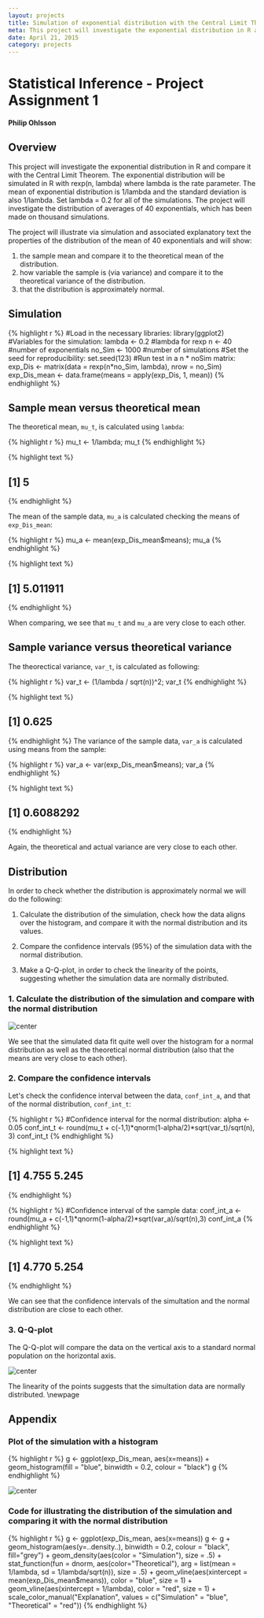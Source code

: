 ```yaml
---
layout: projects
title: Simulation of exponential distribution with the Central Limit Theorem
meta: This project will investigate the exponential distribution in R and compare it with the Central Limit Theorem. The exponential distribution will be simulated in R with rexp(n, lambda) where lambda is the rate parameter. The mean of exponential distribution is 1/lambda and the standard deviation is also 1/lambda. We set lambda = 0.2 for all of the simulations.
date: April 21, 2015
category: projects
---
```

# Statistical Inference - Project Assignment 1
#### Philip Ohlsson
## Overview
This project will investigate the exponential distribution in R and compare it with the Central Limit Theorem. The exponential distribution will be simulated in R with rexp(n, lambda) where lambda is the rate parameter. The mean of exponential distribution is 1/lambda and the standard deviation is also 1/lambda. Set lambda = 0.2 for all of the simulations. 
The project will investigate the distribution of averages of 40 exponentials, which has been made on thousand simulations.

The project will illustrate via simulation and associated explanatory text the properties of the distribution of the mean of 40 exponentials and will show:

1. the sample mean and compare it to the theoretical mean of the distribution.
2. how variable the sample is (via variance) and compare it to the theoretical variance of the distribution.
3. that the distribution is approximately normal.

## Simulation


{% highlight r %}
#Load in the necessary libraries:
library(ggplot2)
#Variables for the simulation: 
lambda <- 0.2 #lambda for rexp
n <- 40 #number of exponentials
no_Sim <- 1000 #number of simulations
#Set the seed for reproducibility:
set.seed(123)
#Run test in a n * noSim matrix:
exp_Dis <- matrix(data = rexp(n*no_Sim, lambda), nrow = no_Sim)
exp_Dis_mean <- data.frame(means = apply(exp_Dis, 1, mean))
{% endhighlight %}

## Sample mean versus theoretical mean
The theoretical mean, `mu_t`, is calculated using `lambda`: 

{% highlight r %}
mu_t <- 1/lambda; 
mu_t
{% endhighlight %}



{% highlight text %}
## [1] 5
{% endhighlight %}

The mean of the sample data, `mu_a` is calculated checking the means of `exp_Dis_mean`:

{% highlight r %}
mu_a <- mean(exp_Dis_mean$means); 
mu_a
{% endhighlight %}



{% highlight text %}
## [1] 5.011911
{% endhighlight %}

When comparing, we see that `mu_t` and `mu_a` are very close to each other.

## Sample variance versus theoretical variance
The theorectical variance, `var_t`, is calculated as following:

{% highlight r %}
var_t <- (1/lambda / sqrt(n))^2; 
var_t
{% endhighlight %}



{% highlight text %}
## [1] 0.625
{% endhighlight %}
The variance of the sample data, `var_a` is calculated using means from the sample:

{% highlight r %}
var_a <- var(exp_Dis_mean$means); 
var_a
{% endhighlight %}



{% highlight text %}
## [1] 0.6088292
{% endhighlight %}

Again, the theoretical and actual variance are very close to each other.

## Distribution
In order to check whether the distribution is approximately normal we will do the following:

1. Calculate the distribution of the simulation, check how the data aligns over the histogram, and compare it with the normal distribution and its values.

2. Compare the confidence intervals (95%) of the simulation data with the normal distribution.

3. Make a Q-Q-plot, in order to check the linearity of the points, suggesting whether the simulation data are normally distributed.


### 1. Calculate the distribution of the simulation and compare with the normal distribution 
![center](/figs/2015-04-21-simulation-of-central-limit-theorem/unnamed-chunk-6-1.png) 

We see that the simulated data fit quite well over the histogram for a normal distribution as well as the theoretical normal distribution (also that the means are very close to each other).

### 2. Compare the confidence intervals
Let's check the confidence interval between the data, `conf_int_a`, and that of the normal distribution, `conf_int_t`:

{% highlight r %}
#Confidence interval for the normal distribution:
alpha <- 0.05
conf_int_t <- round(mu_t + c(-1,1)*qnorm(1-alpha/2)*sqrt(var_t)/sqrt(n), 3)
conf_int_t
{% endhighlight %}



{% highlight text %}
## [1] 4.755 5.245
{% endhighlight %}



{% highlight r %}
#Confidence interval of the sample data:
conf_int_a <- round(mu_a + c(-1,1)*qnorm(1-alpha/2)*sqrt(var_a)/sqrt(n),3)
conf_int_a
{% endhighlight %}



{% highlight text %}
## [1] 4.770 5.254
{% endhighlight %}

We can see that the confidence intervals of the simultation and the normal distribution are close to each other.

### 3. Q-Q-plot
The Q-Q-plot will compare the data on the vertical axis to a standard normal population on the horizontal axis.

![center](/figs/2015-04-21-simulation-of-central-limit-theorem/unnamed-chunk-8-1.png) 

The linearity of the points suggests that the simultation data are normally distributed.
\newpage

## Appendix

### Plot of the simulation with a histogram  

{% highlight r %}
g <- ggplot(exp_Dis_mean, aes(x=means)) + geom_histogram(fill = "blue", 
                binwidth = 0.2, colour = "black")
g
{% endhighlight %}

![center](/figs/2015-04-21-simulation-of-central-limit-theorem/unnamed-chunk-9-1.png) 

### Code for illustrating the distribution of the simulation and comparing it with the normal distribution

{% highlight r %}
g <- ggplot(exp_Dis_mean, aes(x=means))
g <- g + geom_histogram(aes(y=..density..), binwidth = 0.2, colour = "black", 
             fill="grey") + 
  geom_density(aes(color = "Simulation"), size = .5) + 
  stat_function(fun = dnorm, aes(color="Theoretical"), 
             arg = list(mean = 1/lambda, 
             sd = 1/lambda/sqrt(n)), size = .5) + 
  geom_vline(aes(xintercept = mean(exp_Dis_mean$means)), 
             color = "blue", size = 1) + 
  geom_vline(aes(xintercept = 1/lambda), color = "red", size = 1) +
  scale_color_manual("Explanation", values = c("Simulation" = "blue",
                                               "Theoretical" = "red"))
{% endhighlight %}

